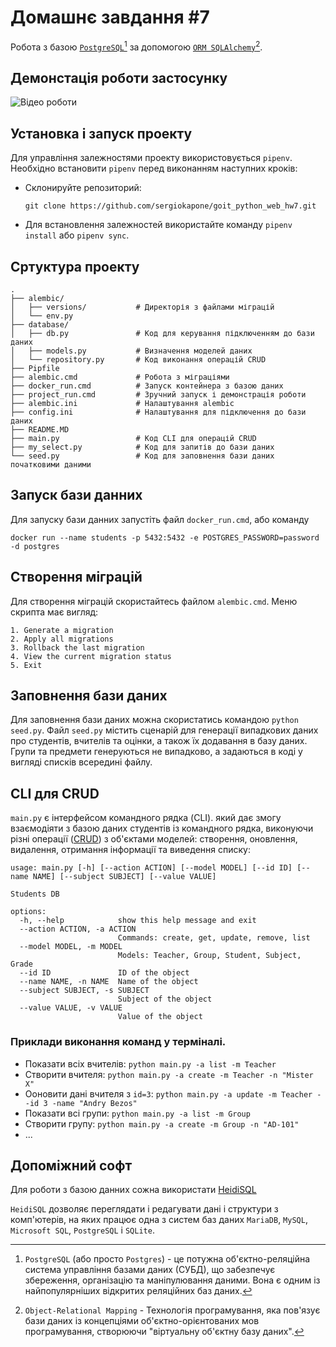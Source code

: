 # Домашнє завдання #7

Робота з базою [`PostgreSQL`](https://www.postgresql.org/)[^1] за допомогою [`ORM SQLAlchemy`](https://www.sqlalchemy.org/)[^2].

[^1]: `PostgreSQL` (або просто `Postgres`) - це потужна об'єктно-реляційна система управління базами даних (СУБД), що забезпечує збереження, організацію та маніпулювання даними. Вона є одним із найпопулярніших відкритих реляційних баз даних.
[^2]: `Object-Relational Mapping` - Технологія програмування, яка пов'язує бази даних із концепціями об'єктно-орієнтованих мов програмування, створюючи "віртуальну об'єктну базу даних".

## Демонстація роботи застосунку

![Відео роботи](./pictures/app.gif)

## Установка і запуск проекту

Для управління залежностями проекту використовується `pipenv`. Необхідно встановити `pipenv` перед виконанням наступних кроків:

- Склонируйте репозиторий:

  ```shell
  git clone https://github.com/sergiokapone/goit_python_web_hw7.git
  ```

- Для встановлення залежностей використайте команду `pipenv install` або `pipenv sync`.

## Сртуктура проекту

```text
.
├── alembic/
│   ├── versions/           # Директорія з файлами міграцій
│   └── env.py
├── database/
│   ├── db.py               # Код для керування підключенням до бази даних
│   ├── models.py           # Визначення моделей даних
│   └── repository.py       # Код виконання операцій CRUD
├── Pipfile
├── alembic.cmd             # Робота з міграціями
├── docker_run.cmd          # Запуск контейнера з базою даних
├── project_run.cmd         # Зручний запуск і демонстрація роботи
├── alembic.ini             # Налаштування alembic
├── config.ini              # Налаштування для підключення до бази даних
├── README.MD
├── main.py                 # Код CLI для операцій CRUD
├── my_select.py            # Код для запитів до бази даних
└── seed.py                 # Код для заповнення бази даних початковими даними
```

## Запуск бази данних

Для запуску бази данних запустіть файл `docker_run.cmd`, або команду

```shell
docker run --name students -p 5432:5432 -e POSTGRES_PASSWORD=password -d postgres
```

## Створення міграцій

Для створення міграцій скористайтесь файлом `alembic.cmd`.
Меню скрипта має вигляд:

```text
1. Generate a migration
2. Apply all migrations
3. Rollback the last migration
4. View the current migration status
5. Exit
```

## Заповнення бази даних

Для заповнення бази даних можна скористатись командою `python seed.py`. Файл `seed.py`
містить сценарій для генерації випадкових даних про студентів,
вчителів та оцінки, а також їх додавання в базу даних. Групи та предмети генеруються не випадково, а задаються в коді у вигляді списків всередині файлу.

## CLI для CRUD

`main.py` є інтерфейсом командного рядка (CLI). який дає змогу взаємодіяти з базою даних студентів із командного рядка, виконуючи різні операції ([CRUD](https://uk.wikipedia.org/wiki/CRUD)) з об'єктами моделей: створення, оновлення, видалення, отримання інформації та виведення списку:

```shell
usage: main.py [-h] [--action ACTION] [--model MODEL] [--id ID] [--name NAME] [--subject SUBJECT] [--value VALUE]

Students DB

options:
  -h, --help            show this help message and exit
  --action ACTION, -a ACTION
                        Commands: create, get, update, remove, list
  --model MODEL, -m MODEL
                        Models: Teacher, Group, Student, Subject, Grade
  --id ID               ID of the object
  --name NAME, -n NAME  Name of the object
  --subject SUBJECT, -s SUBJECT
                        Subject of the object
  --value VALUE, -v VALUE
                        Value of the object
```

### Приклади виконання команд у терміналі.

- Показати всіх вчителів: `python main.py -a list -m Teacher`
- Створити вчителя: `python main.py -a create -m Teacher -n "Mister X"`
- Ооновити дані вчителя з `id=3`: `python main.py -a update -m Teacher --id 3 -name "Andry Bezos" `
- Показати всі групи: `python main.py -a list -m Group`
- Створити групу: `python main.py -a create -m Group -n "AD-101"`
- ...

## Допоміжний софт

Для роботи з базою данних сожна використати [HeidiSQL](https://www.heidisql.com/download.php)

`HeidiSQL` дозволяє переглядати і редагувати дані і структури з комп'ютерів, на яких працює одна з систем баз даних `MariaDB`, `MySQL`, `Microsoft SQL`, `PostgreSQL` і `SQLite`.
